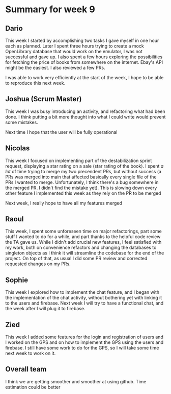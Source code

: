 # Summary for week 9

## Dario
This week I started by accomplishing two tasks I gave myself in one hour each as planned. Later I spent three hours trying to create a mock OpenLibrary database that would work on the emulator, I was not successful and gave up. I also spent a few hours exploring the possibilities for fetching the price of books from somewhere on the internet. Ebay's API might be the easiest. I also reviewed a few PRs.

I was able to work very efficiently at the start of the week, I hope to be able to reproduce this next week.

## Joshua (Scrum Master)
This week I was busy introducing an activity, and refactoring what had been done. I think putting a bit more thought into what I could write would prevent some mistakes.

Next time I hope that the user will be fully operational


## Nicolas

This week I focused on implementing part of the destabilization sprint request, displaying a star rating on a sale (star rating of the book). I spent *a lot* of time trying to merge my two precendent PRs, but without success (a PRs was merged into main that affected basically every single file of the PRs I wanted to merge. Unfortunately, I think there's a bug somewhere in the merged PR. I didn't find the mistake yet). This is slowing down every other feature I implemented this week as they rely on the PR to be merged

Next week, I really hope to have all my features merged

## Raoul
This week, I spent some unforeseen time on major refactorings, part some stuff I wanted to do for a while, and part thanks to the helpful code review the TA gave us. While I didn't add crucial new features, I feel satisfied with my work, both on convenience refactors and changing the databases to singleton objects as I think it will streamline the codebase for the end of the project. On top of that, as usual I did some PR review and corrected requested changes on my PRs.


## Sophie
This week I explored how to implement the chat feature, and I began with the implementation of the chat activity, without bothering yet with linking it to the users and firebase. Next week I will try to have a functional chat, and the week after I will plug it to firebase. 

## Zied

This week I added some features for the login and registration of users and I worked on the GPS and on how to implement the GPS using the users and firebase.
I still have some work to do for the GPS, so I will take some time next week to work on it.


## Overall team

I think we are getting smoother and smoother at using github. Time estimation could be better
